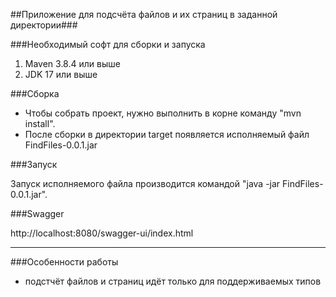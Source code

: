 ##Приложение для подсчёта файлов и их страниц в заданной директории###

###Необходимый софт для сборки и запуска
1. Maven 3.8.4 или выше
2. JDK 17 или выше

###Сборка

- Чтобы собрать проект, нужно выполнить в корне команду "mvn install".
- После сборки в директории target появляется исполняемый файл FindFiles-0.0.1.jar

###Запуск

Запуск исполняемого файла производится командой "java -jar FindFiles-0.0.1.jar".

###Swagger

http://localhost:8080/swagger-ui/index.html

----------------
###Особенности работы
- подстчёт файлов и страниц идёт только для поддерживаемых типов
